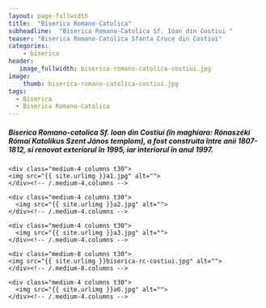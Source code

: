 ```yaml
---
layout: page-fullwidth
title:  "Biserica Romano-Catolica"
subheadline:  "Biserica Romano-Catolica Sf. Ioan din Costiui "
teaser: "Biserica Romano-Catolica Sfanta Cruce din Costiui"
categories:
    - biserica
header:
   image_fullwidth: biserica-romano-catolica-costiui.jpg
image:
    thumb: biserica-romano-catolica-costiui.jpg   
tags:
  - Biserica 
  - Biserica Romano-Catolica
---
```

##### Biserica Romano-catolica Sf. Ioan din Costiui (în maghiara: Rónaszéki Római Katolikus Szent János templom), a fost construita între anii 1807-1812, si renovat exteriorul în 1995, iar interiorul în anul 1997.

<!--more-->

<div class="row">
    
    <div class="medium-4 columns t30">
    <img src="{{ site.urlimg }}a1.jpg" alt="">
    </div><!-- /.medium-4.columns -->

    <div class="medium-4 columns t30">
      <img src="{{ site.urlimg }}a2.jpg" alt="">
    </div><!-- /.medium-4.columns -->

    <div class="medium-4 columns t30">
      <img src="{{ site.urlimg }}a3.jpg" alt="">
    </div><!-- /.medium-4.columns -->

</div><!-- /.row -->

<div class="row">
    
    <div class="medium-8 columns t30">
    <img src="{{ site.urlimg }}biserica-rc-costiui.jpg" alt="">
    </div><!-- /.medium-8.columns -->

    <div class="medium-4 columns t30">
      <img src="{{ site.urlimg }}a6.jpg" alt="">
    </div><!-- /.medium-4.columns -->
    
</div><!-- /.row -->

